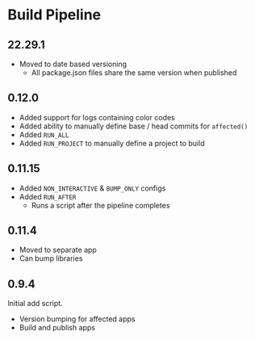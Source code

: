 # Build Pipeline

## 22.29.1

- Moved to date based versioning
  - All package.json files share the same version when published

## 0.12.0

- Added support for logs containing color codes
- Added ability to manually define base / head commits for `affected()`
- Added `RUN_ALL`
- Added `RUN_PROJECT` to manually define a project to build

## 0.11.15

- Added `NON_INTERACTIVE` & `BUMP_ONLY` configs
- Added `RUN_AFTER`
  - Runs a script after the pipeline completes

## 0.11.4

- Moved to separate app
- Can bump libraries

## 0.9.4

Initial add script.

- Version bumping for affected apps
- Build and publish apps
